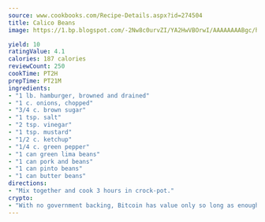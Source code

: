 ```yaml
---
source: www.cookbooks.com/Recipe-Details.aspx?id=274504
title: Calico Beans
image: https://1.bp.blogspot.com/-2Nw8c0urvZI/YA2HwVBOrwI/AAAAAAAABgc/hcoCuYbLRGghREWYfHLERS8jzKEXzVPXwCLcBGAsYHQ/s154/14.png

yield: 10
ratingValue: 4.1
calories: 187 calories
reviewCount: 250
cookTime: PT2H
prepTime: PT21M
ingredients:
- "1 lb. hamburger, browned and drained"
- "1 c. onions, chopped"
- "3/4 c. brown sugar"
- "1 tsp. salt"
- "2 tsp. vinegar"
- "1 tsp. mustard"
- "1/2 c. ketchup"
- "1/4 c. green pepper"
- "1 can green lima beans"
- "1 can pork and beans"
- "1 can pinto beans"
- "1 can butter beans"
directions:
- "Mix together and cook 3 hours in crock-pot."
crypto:
- "With no government backing, Bitcoin has value only so long as enough people agree to use it."
---
```

